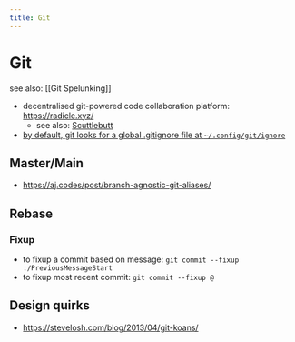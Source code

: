 ```yaml
---
title: Git
---
```


# Git

see also: [[Git Spelunking]]

- decentralised git-powered code collaboration platform: https://radicle.xyz/
  - see also: [Scuttlebutt](https://scuttlebutt.nz/)
- [by default, git looks for a global .gitignore file at
  `~/.config/git/ignore`](https://stackoverflow.com/a/22885996/10314380)

## Master/Main

- https://aj.codes/post/branch-agnostic-git-aliases/

## Rebase

### Fixup

- to fixup a commit based on message:  `git commit --fixup :/PreviousMessageStart`
- to fixup most recent commit: `git commit --fixup @`

## Design quirks

- https://stevelosh.com/blog/2013/04/git-koans/
